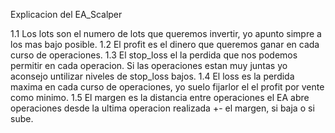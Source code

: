 Explicacion del EA_Scalper

1.1 Los lots son el numero de lots que queremos invertir, yo apunto simpre a los mas bajo posible.
1.2 El profit es el dinero que queremos ganar en cada curso de operaciones.
1.3 El stop_loss el la perdida que nos podemos permitir en cada operacion. Si las operaciones estan muy juntas yo aconsejo untilizar niveles de stop_loss bajos.
1.4 El loss es la perdida maxima en cada curso de operaciones, yo suelo fijarlor el el profit por vente como minimo.
1.5 El margen es la distancia entre operaciones el EA abre operaciones desde la ultima operacion realizada +- el margen, si baja o si sube.

